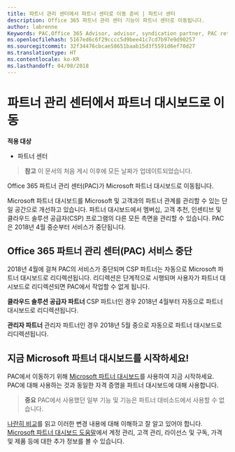 ```yaml
---
title: 파트너 관리 센터에서 파트너 센터로 이동 준비 | 파트너 센터
description: Office 365 파트너 관리 센터 기능이 파트너 센터로 이동됩니다.
author: labrenne
Keywords: PAC,Office 365 Advisor, advisor, syndication partner, PAC retire, PAC retiring
ms.openlocfilehash: 5167ed6c6f29cccc5d9bee41c7cd7b97e9d90257
ms.sourcegitcommit: 32f34476cbcae58651baab15d3f5591d6ef70d27
ms.translationtype: HT
ms.contentlocale: ko-KR
ms.lasthandoff: 04/08/2018
---
```

# <a name="partner-admin-center-is-moving-to-the-partner-dashboard"></a>파트너 관리 센터에서 파트너 대시보드로 이동

**적용 대상**

-  파트너 센터

>**참고** 이 문서의 처음 게시 이후에 모든 날짜가 업데이트되었습니다.

Office 365 파트너 관리 센터(PAC)가 Microsoft 파트너 대시보드로 이동됩니다.

Microsoft 파트너 대시보드를 Microsoft 및 고객과의 파트너 관계를 관리할 수 있는 단일 공간으로 개선하고 있습니다. 파트너 대시보드에서 멤버십, 고객 추천, 인센티브 및 클라우드 솔루션 공급자(CSP) 프로그램의 다른 모든 측면을 관리할 수 있습니다. PAC은 2018년 4월 중순부터 서비스가 중단됩니다.

## <a name="the-office-365-partner-admin-center-pac-will-be-retired"></a>Office 365 파트너 관리 센터(PAC) 서비스 중단

2018년 4월에 걸쳐 PAC의 서비스가 중단되며 CSP 파트너는 자동으로 Microsoft 파트너 대시보드로 리디렉션됩니다. 리디렉션은 단계적으로 시행되며 사용자가 파트너 대시보드로 리디렉션되면 PAC에서 작업할 수 없게 됩니다. 

**클라우드 솔루션 공급자 파트너** CSP 파트너인 경우 2018년 4월부터 자동으로 파트너 대시보드로 리디렉션됩니다. 

**관리자 파트너** 관리자 파트너인 경우 2018년 5월 중으로 자동으로 파트너 대시보드로 리디렉션됩니다.


## <a name="start-using-the-microsoft-partner-dashboard-now"></a>지금 Microsoft 파트너 대시보드를 시작하세요!

PAC에서 이동하기 위해 [Microsoft 파트너 대시보드](https://partnercenter.microsoft.com/)를 사용하여 지금 시작하세요.  PAC에 대해 사용하는 것과 동일한 자격 증명을 파트너 대시보드에 대해 사용합니다. 

>**중요** PAC에서 사용했던 일부 기능 및 기능은 파트너 대비소드에서 사용할 수 없습니다.

 [나란히 비교](moving-from-pac-to-pc.md)를 읽고 이러한 변경 내용에 대해 이해하고 잘 알고 있어야 합니다.  [Microsoft 파트너 대시보드 도움말](https://partnercenter.microsoft.com/partner/help)에서 계정 관리, 고객 관리, 라이선스 및 구독, 가격 및 제품 등에 대한 추가 정보를 볼 수 있습니다.

 
